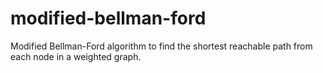 # modified-bellman-ford
Modified Bellman-Ford algorithm to find the shortest reachable path from each node in a weighted graph.
